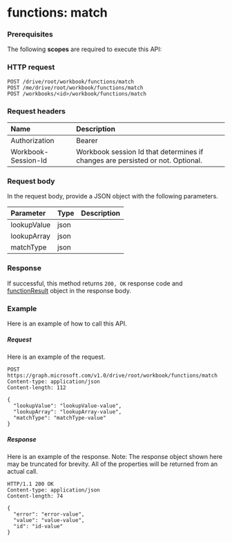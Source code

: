 # functions: match


### Prerequisites
The following **scopes** are required to execute this API: 
### HTTP request
<!-- { "blockType": "ignored" } -->
```http
POST /drive/root/workbook/functions/match
POST /me/drive/root/workbook/functions/match
POST /workbooks/<id>/workbook/functions/match

```
### Request headers
| Name       | Description|
|:---------------|:----------|
| Authorization  | Bearer <code>|
| Workbook-Session-Id  | Workbook session Id that determines if changes are persisted or not. Optional.|

### Request body
In the request body, provide a JSON object with the following parameters.

| Parameter	   | Type	|Description|
|:---------------|:--------|:----------|
|lookupValue|json||
|lookupArray|json||
|matchType|json||

### Response
If successful, this method returns `200, OK` response code and [functionResult](../resources/functionresult.md) object in the response body.

### Example
Here is an example of how to call this API.
##### Request
Here is an example of the request.
<!-- {
  "blockType": "request",
  "name": "functions_match"
}-->
```http
POST https://graph.microsoft.com/v1.0/drive/root/workbook/functions/match
Content-type: application/json
Content-length: 112

{
  "lookupValue": "lookupValue-value",
  "lookupArray": "lookupArray-value",
  "matchType": "matchType-value"
}
```

##### Response
Here is an example of the response. Note: The response object shown here may be truncated for brevity. All of the properties will be returned from an actual call.
<!-- {
  "blockType": "response",
  "truncated": true,
  "@odata.type": "microsoft.graph.functionResult"
} -->
```http
HTTP/1.1 200 OK
Content-type: application/json
Content-length: 74

{
  "error": "error-value",
  "value": "value-value",
  "id": "id-value"
}
```

<!-- uuid: 8fcb5dbc-d5aa-4681-8e31-b001d5168d79
2015-10-25 14:57:30 UTC -->
<!-- {
  "type": "#page.annotation",
  "description": "functions: match",
  "keywords": "",
  "section": "documentation",
  "tocPath": ""
}-->